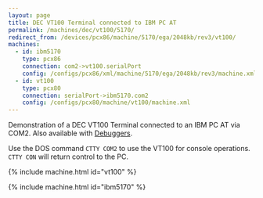 ```yaml
---
layout: page
title: DEC VT100 Terminal connected to IBM PC AT
permalink: /machines/dec/vt100/5170/
redirect_from: /devices/pcx86/machine/5170/ega/2048kb/rev3/vt100/
machines:
  - id: ibm5170
    type: pcx86
    connection: com2->vt100.serialPort
    config: /configs/pcx86/xml/machine/5170/ega/2048kb/rev3/machine.xml
  - id: vt100
    type: pcx80
    connection: serialPort->ibm5170.com2
    config: /configs/pcx80/machine/vt100/machine.xml
---
```


Demonstration of a DEC VT100 Terminal connected to an IBM PC AT via COM2.  Also available with [Debuggers](debugger/).

Use the DOS command `CTTY COM2` to use the VT100 for console operations.  `CTTY CON` will return control to the PC.

{% include machine.html id="vt100" %}

{% include machine.html id="ibm5170" %}
